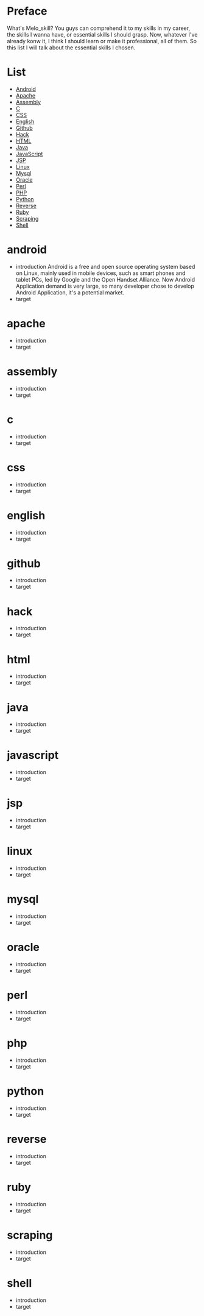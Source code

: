 # Preface #
What's Melo_skill? You guys can comprehend it to my skills in my career, the skills I wanna have, or essential skills I should grasp. Now, whatever I've already konw it, I think I should learn or make it professional, all of them. So this list I will talk about the essential skills I chosen.
# List #
  * [Android](#android)
  * [Apache](#apache)
  * [Assembly](#assembly)
  * [C](#c)
  * [CSS](#css)
  * [English](#english)
  * [Github](#github)
  * [Hack](#hack)
  * [HTML](#html)
  * [Java](#java)
  * [JavaScript](#javascript)
  * [JSP](#jsp)
  * [Linux](#linux)
  * [Mysql](#mysql)
  * [Oracle](#oracle)
  * [Perl](#perl)
  * [PHP](#php)
  * [Python](#python)
  * [Reverse](#reverse)
  * [Ruby](#ruby)
  * [Scraping](#scraping)
  * [Shell](#shell)
# android #
* introduction
 Android is a free and open source operating system based on Linux, mainly used in mobile devices, such as smart phones and tablet PCs, led by Google and the Open Handset Alliance. Now Android Application demand is very large, so many developer chose to develop Android Application, it's a potential market.
* target
# apache #
* introduction
* target
# assembly #
* introduction
* target
# c #
* introduction
* target
# css #
* introduction
* target
# english #
* introduction
* target
# github #
* introduction
* target
# hack #
* introduction
* target
# html #
* introduction
* target
# java #
* introduction
* target
# javascript #
* introduction
* target
# jsp #
* introduction
* target
# linux #
* introduction
* target
# mysql #
* introduction
* target
# oracle #
* introduction
* target
# perl #
* introduction
* target
# php #
* introduction
* target
# python #
* introduction
* target
# reverse #
* introduction
* target
# ruby #
* introduction
* target
# scraping #
* introduction
* target
# shell #
* introduction
* target
